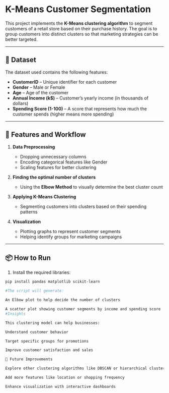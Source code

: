 # K-Means Customer Segmentation

This project implements the **K-Means clustering algorithm** to segment customers of a retail store based on their purchase history. The goal is to group customers into distinct clusters so that marketing strategies can be better targeted.

---

## 📂 Dataset

The dataset used contains the following features:

- **CustomerID** – Unique identifier for each customer  
- **Gender** – Male or Female  
- **Age** – Age of the customer  
- **Annual Income (k$)** – Customer’s yearly income (in thousands of dollars)  
- **Spending Score (1-100)** – A score that represents how much the customer spends (higher means more spending)

---

## 🔧 Features and Workflow

1. **Data Preprocessing**  
   - Dropping unnecessary columns  
   - Encoding categorical features like Gender  
   - Scaling features for better clustering

2. **Finding the optimal number of clusters**  
   - Using the **Elbow Method** to visually determine the best cluster count

3. **Applying K-Means Clustering**  
   - Segmenting customers into clusters based on their spending patterns

4. **Visualization**  
   - Plotting graphs to represent customer segments  
   - Helping identify groups for marketing campaigns

---

## 📦 How to Run

1. Install the required libraries:

```bash
pip install pandas matplotlib scikit-learn

#The script will generate:

An Elbow plot to help decide the number of clusters

A scatter plot showing customer segments by income and spending score
#Insights

This clustering model can help businesses:

Understand customer behavior

Target specific groups for promotions

Improve customer satisfaction and sales

📌 Future Improvements

Explore other clustering algorithms like DBSCAN or hierarchical clustering

Add more features like location or shopping frequency

Enhance visualization with interactive dashboards